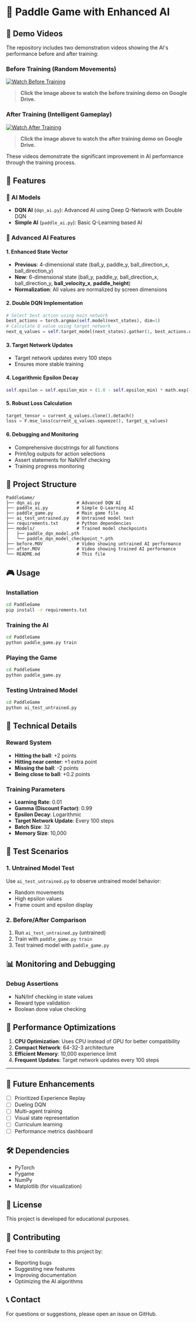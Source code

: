 # 🏓 Paddle Game with Enhanced AI

## 🎥 Demo Videos

The repository includes two demonstration videos showing the AI's performance before and after training:

### Before Training (Random Movements)
[![Watch Before Training](https://img.youtube.com/vi/1-ApeaywOaY8l-0MRj3qgG3jiSiO4YyM0/0.jpg)](https://drive.google.com/file/d/1-ApeaywOaY8l-0MRj3qgG3jiSiO4YyM0/view?usp=drive_link)

> **Click the image above to watch the before training demo on Google Drive.**

### After Training (Intelligent Gameplay)
[![Watch After Training](https://img.youtube.com/vi/1QPb9R3c9aFxh0yCi8EzIQkjx22HBDh9K/0.jpg)](https://drive.google.com/file/d/1QPb9R3c9aFxh0yCi8EzIQkjx22HBDh9K/view?usp=drive_link)

> **Click the image above to watch the after training demo on Google Drive.**

These videos demonstrate the significant improvement in AI performance through the training process.

## 🚀 Features

### 🤖 AI Models
- **DQN AI** (`dqn_ai.py`): Advanced AI using Deep Q-Network with Double DQN
- **Simple AI** (`paddle_ai.py`): Basic Q-Learning based AI

### 🧠 Advanced AI Features

#### 1. **Enhanced State Vector**
- **Previous**: 4-dimensional state (ball_y, paddle_y, ball_direction_x, ball_direction_y)
- **New**: 6-dimensional state (ball_y, paddle_y, ball_direction_x, ball_direction_y, **ball_velocity_x**, **paddle_height**)
- **Normalization**: All values are normalized by screen dimensions

#### 2. **Double DQN Implementation**
```python
# Select best action using main network
best_actions = torch.argmax(self.model(next_states), dim=1)
# Calculate Q value using target network
next_q_values = self.target_model(next_states).gather(1, best_actions.unsqueeze(1))
```

#### 3. **Target Network Updates**
- Target network updates every 100 steps
- Ensures more stable training

#### 4. **Logarithmic Epsilon Decay**
```python
self.epsilon = self.epsilon_min + (1.0 - self.epsilon_min) * math.exp(-decay_rate * self.steps)
```

#### 5. **Robust Loss Calculation**
```python
target_tensor = current_q_values.clone().detach()
loss = F.mse_loss(current_q_values.squeeze(), target_q_values)
```

#### 6. **Debugging and Monitoring**
- Comprehensive docstrings for all functions
- Print/log outputs for action selections
- Assert statements for NaN/Inf checking
- Training progress monitoring

## 📁 Project Structure

```
PaddleGame/
├── dqn_ai.py              # Advanced DQN AI
├── paddle_ai.py           # Simple Q-Learning AI
├── paddle_game.py         # Main game file
├── ai_test_untrained.py   # Untrained model test
├── requirements.txt       # Python dependencies
├── models/                # Trained model checkpoints
│   ├── paddle_dqn_model.pth
│   └── paddle_dqn_model_checkpoint_*.pth
├── before.MOV             # Video showing untrained AI performance
├── after.MOV              # Video showing trained AI performance
└── README.md              # This file
```

## 🎮 Usage

### Installation
```bash
cd PaddleGame
pip install -r requirements.txt
```

### Training the AI
```bash
cd PaddleGame
python paddle_game.py train
```

### Playing the Game
```bash
cd PaddleGame
python paddle_game.py
```

### Testing Untrained Model
```bash
cd PaddleGame
python ai_test_untrained.py
```

## 🔧 Technical Details

### Reward System
- **Hitting the ball**: +2 points
- **Hitting near center**: +1 extra point
- **Missing the ball**: -2 points
- **Being close to ball**: +0.2 points

### Training Parameters
- **Learning Rate**: 0.01
- **Gamma (Discount Factor)**: 0.99
- **Epsilon Decay**: Logarithmic
- **Target Network Update**: Every 100 steps
- **Batch Size**: 32
- **Memory Size**: 10,000

## 🧪 Test Scenarios

### 1. Untrained Model Test
Use `ai_test_untrained.py` to observe untrained model behavior:
- Random movements
- High epsilon values
- Frame count and epsilon display

### 2. Before/After Comparison
1. Run `ai_test_untrained.py` (untrained)
2. Train with `paddle_game.py train`
3. Test trained model with `paddle_game.py`

## 📊 Monitoring and Debugging

### Debug Assertions
- NaN/Inf checking in state values
- Reward type validation
- Boolean done value checking

## 🎯 Performance Optimizations

1. **CPU Optimization**: Uses CPU instead of GPU for better compatibility
2. **Compact Network**: 64-32-3 architecture
3. **Efficient Memory**: 10,000 experience limit
4. **Frequent Updates**: Target network updates every 100 steps

---

## 🔮 Future Enhancements

- [ ] Prioritized Experience Replay
- [ ] Dueling DQN
- [ ] Multi-agent training
- [ ] Visual state representation
- [ ] Curriculum learning
- [ ] Performance metrics dashboard

## 🛠️ Dependencies

- PyTorch
- Pygame
- NumPy
- Matplotlib (for visualization)

## 📝 License

This project is developed for educational purposes.

## 🤝 Contributing

Feel free to contribute to this project by:
- Reporting bugs
- Suggesting new features
- Improving documentation
- Optimizing the AI algorithms

## 📞 Contact

For questions or suggestions, please open an issue on GitHub. 
